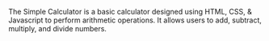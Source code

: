 The Simple Calculator is a basic calculator designed using HTML, CSS, & Javascript to perform arithmetic operations. It allows users to add, subtract, multiply, and divide numbers.
